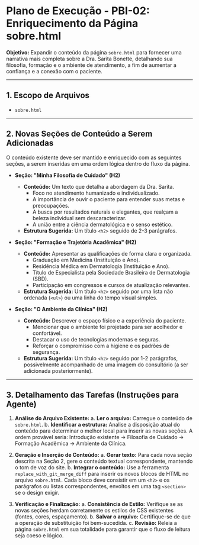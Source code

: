 # Plano de Execução - PBI-02: Enriquecimento da Página sobre.html

**Objetivo:** Expandir o conteúdo da página `sobre.html` para fornecer uma narrativa mais completa sobre a Dra. Sarita Bonette, detalhando sua filosofia, formação e o ambiente de atendimento, a fim de aumentar a confiança e a conexão com o paciente.

---

## 1. Escopo de Arquivos

- `sobre.html`

---

## 2. Novas Seções de Conteúdo a Serem Adicionadas

O conteúdo existente deve ser mantido e enriquecido com as seguintes seções, a serem inseridas em uma ordem lógica dentro do fluxo da página.

- **Seção: "Minha Filosofia de Cuidado" (H2)**
  - **Conteúdo:** Um texto que detalha a abordagem da Dra. Sarita.
    - Foco no atendimento humanizado e individualizado.
    - A importância de ouvir o paciente para entender suas metas e preocupações.
    - A busca por resultados naturais e elegantes, que realçam a beleza individual sem descaracterizar.
    - A união entre a ciência dermatológica e o senso estético.
  - **Estrutura Sugerida:** Um título `<h2>` seguido de 2-3 parágrafos.

- **Seção: "Formação e Trajetória Acadêmica" (H2)**
  - **Conteúdo:** Apresentar as qualificações de forma clara e organizada.
    - Graduação em Medicina (Instituição e Ano).
    - Residência Médica em Dermatologia (Instituição e Ano).
    - Título de Especialista pela Sociedade Brasileira de Dermatologia (SBD).
    - Participação em congressos e cursos de atualização relevantes.
  - **Estrutura Sugerida:** Um título `<h2>` seguido por uma lista não ordenada (`<ul>`) ou uma linha do tempo visual simples.

- **Seção: "O Ambiente da Clínica" (H2)**
  - **Conteúdo:** Descrever o espaço físico e a experiência do paciente.
    - Mencionar que o ambiente foi projetado para ser acolhedor e confortável.
    - Destacar o uso de tecnologias modernas e seguras.
    - Reforçar o compromisso com a higiene e os padrões de segurança.
  - **Estrutura Sugerida:** Um título `<h2>` seguido por 1-2 parágrafos, possivelmente acompanhado de uma imagem do consultório (a ser adicionada posteriormente).

---

## 3. Detalhamento das Tarefas (Instruções para Agente)

1.  **Análise do Arquivo Existente:**
    a. **Ler o arquivo:** Carregue o conteúdo de `sobre.html`.
    b. **Identificar a estrutura:** Analise a disposição atual do conteúdo para determinar o melhor local para inserir as novas seções. A ordem provável seria: Introdução existente -> Filosofia de Cuidado -> Formação Acadêmica -> Ambiente da Clínica.

2.  **Geração e Inserção de Conteúdo:**
    a. **Gerar texto:** Para cada nova seção descrita na Seção 2, gere o conteúdo textual correspondente, mantendo o tom de voz do site.
    b. **Integrar o conteúdo:** Use a ferramenta `replace_with_git_merge_diff` para inserir os novos blocos de HTML no arquivo `sobre.html`. Cada bloco deve consistir em um `<h2>` e os parágrafos ou listas correspondentes, envoltos em uma tag `<section>` se o design exigir.

3.  **Verificação e Finalização:**
    a. **Consistência de Estilo:** Verifique se as novas seções herdam corretamente os estilos de CSS existentes (fontes, cores, espaçamento).
    b. **Salvar o arquivo:** Certifique-se de que a operação de substituição foi bem-sucedida.
    c. **Revisão:** Releia a página `sobre.html` em sua totalidade para garantir que o fluxo de leitura seja coeso e lógico.
